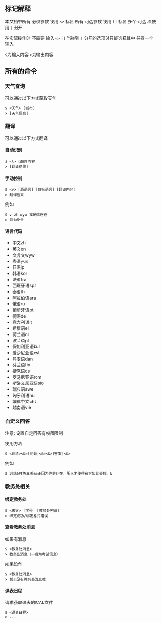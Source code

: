 ## 标记解释

本文档中所有 必须参数 使用 `<>` 标出
所有 可选参数 使用 `[]` 标出
多个 可选 项使用 `|` 分开

在实际操作时 不需要 输入 `<>` `[]` 
当碰到 `|` 分开的选项时只能选择其中 任意一个 输入

`$`为输入内容
`>`为输出内容

## 所有的命令

### 天气查询

可以通过以下方式获取天气

```
$ <天气> [城市]
> [天气信息]
```

### 翻译

可以通过以下方式翻译

#### 自动识别

```
$ <t> [翻译内容]
> [翻译结果]
```

#### 手动控制

```
$ <v> [源语言] [目标语言] [翻译内容]
> 翻译结果
```

例如

```
$ v zh wyw 我是你爸爸
> 吾为汝父
```

#### 语言代码

- 中文zh
- 英文en
- 文言文wyw
- 粤语yue
- 日语jp
- 韩语kor
- 法语fra
- 西班牙语spa
- 泰语th
- 阿拉伯语ara
- 俄语ru
- 葡萄牙语pt
- 德语de
- 意大利语it
- 希腊语el
- 荷兰语nl
- 波兰语pl
- 保加利亚语bul
- 爱沙尼亚语est
- 丹麦语dan
- 芬兰语fin
- 捷克语cs
- 罗马尼亚语rom
- 斯洛文尼亚语slo
- 瑞典语swe
- 匈牙利语hu
- 繁体中文cht
- 越南语vie

### 自定义回答

注意: 设置自定回答有权限限制

使用方法

```
$ <训练><&>[问题]<&><&>[答案]<&>
```

例如

```
$ 训练&月色真美&&正因为你的存在，所以才使得夜空如此美妙。&
```

### 教务处相关

#### 绑定教务处

```
$ <绑定> [学号] [教务处密码]
> 绑定成功/绑定格式错误
```

#### 查看教务处消息

如果有消息
```
$ <教务处消息>
> 教务处消息（一般为考试信息）
```

如果没有
```
$ <教务处消息>
> 暂且没有教务处消息哦
```

#### 课表日程

请求获取课表的ICAL文件
```
$ <课表日程>
> ...
```